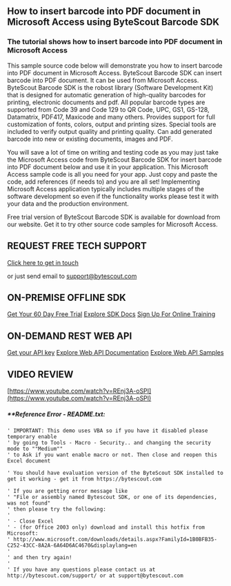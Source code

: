 ## How to insert barcode into PDF document in Microsoft Access using ByteScout Barcode SDK

### The tutorial shows how to insert barcode into PDF document in Microsoft Access

This sample source code below will demonstrate you how to insert barcode into PDF document in Microsoft Access. ByteScout Barcode SDK can insert barcode into PDF document. It can be used from Microsoft Access. ByteScout Barcode SDK is the robost library (Software Development Kit) that is designed for automatic generation of high-quality barcodes for printing, electronic documents and pdf. All popular barcode types are supported from Code 39 and Code 129 to QR Code, UPC, GS1, GS-128, Datamatrix, PDF417, Maxicode and many others. Provides support for full customization of fonts, colors, output and printing sizes. Special tools are included to verify output quality and printing quality. Can add generated barcode into new or existing documents, images and PDF.

You will save a lot of time on writing and testing code as you may just take the Microsoft Access code from ByteScout Barcode SDK for insert barcode into PDF document below and use it in your application. This Microsoft Access sample code is all you need for your app. Just copy and paste the code, add references (if needs to) and you are all set! Implementing Microsoft Access application typically includes multiple stages of the software development so even if the functionality works please test it with your data and the production environment.

Free trial version of ByteScout Barcode SDK is available for download from our website. Get it to try other source code samples for Microsoft Access.

## REQUEST FREE TECH SUPPORT

[Click here to get in touch](https://bytescout.zendesk.com/hc/en-us/requests/new?subject=ByteScout%20Barcode%20SDK%20Question)

or just send email to [support@bytescout.com](mailto:support@bytescout.com?subject=ByteScout%20Barcode%20SDK%20Question) 

## ON-PREMISE OFFLINE SDK 

[Get Your 60 Day Free Trial](https://bytescout.com/download/web-installer?utm_source=github-readme)
[Explore SDK Docs](https://bytescout.com/documentation/index.html?utm_source=github-readme)
[Sign Up For Online Training](https://academy.bytescout.com/)


## ON-DEMAND REST WEB API

[Get your API key](https://pdf.co/documentation/api?utm_source=github-readme)
[Explore Web API Documentation](https://pdf.co/documentation/api?utm_source=github-readme)
[Explore Web API Samples](https://github.com/bytescout/ByteScout-SDK-SourceCode/tree/master/PDF.co%20Web%20API)

## VIDEO REVIEW

[https://www.youtube.com/watch?v=REnj3A-oSPI](https://www.youtube.com/watch?v=REnj3A-oSPI)




<!-- code block begin -->

##### ****Reference Error - README.txt:**
    
```
' IMPORTANT: This demo uses VBA so if you have it disabled please temporary enable
' by going to Tools - Macro - Security.. and changing the security mode to ""Medium""
' to Ask if you want enable macro or not. Then close and reopen this Excel document

' You should have evaluation version of the ByteScout SDK installed to get it working - get it from https://bytescout.com

' If you are getting error message like
' "File or assembly named Bytescout SDK, or one of its dependencies, was not found"
' then please try the following:
'
' - Close Excel
' - (for Office 2003 only) download and install this hotfix from Microsoft:
' http://www.microsoft.com/downloads/details.aspx?FamilyId=1B0BFB35-C252-43CC-8A2A-6A64D6AC4670&displaylang=en
'
' and then try again!
'
' If you have any questions please contact us at http://bytescout.com/support/ or at support@bytescout.com
                            

```

<!-- code block end -->